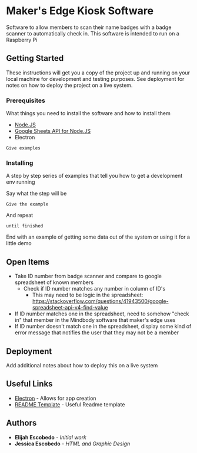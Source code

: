 # Maker's Edge Kiosk Software

Software to allow members to scan their name badges with a badge scanner to automatically check in. This software is intended to run on a Raspberry Pi

## Getting Started

These instructions will get you a copy of the project up and running on your local machine for development and testing purposes. See deployment for notes on how to deploy the project on a live system.

### Prerequisites

What things you need to install the software and how to install them

* [Node.JS](https://nodejs.org/en/)
* [Google Sheets API for Node.JS](https://developers.google.com/sheets/api/quickstart/nodejs)
* Electron

```
Give examples
```

### Installing

A step by step series of examples that tell you how to get a development env running

Say what the step will be

```
Give the example
```

And repeat

```
until finished
```

End with an example of getting some data out of the system or using it for a little demo

## Open Items

* Take ID number from badge scanner and compare to google spreadsheet of known members
  * Check if ID number matches any number in column of ID's
    * This may need to be logic in the spreadsheet: https://stackoverflow.com/questions/41943500/google-spreadsheet-api-v4-find-value
* If ID number matches one in the spreadsheet, need to somehow "check in" that member in the Mindbody software that maker's edge uses
* If ID number doesn't match one in the spreadsheet, display some kind of error message that notifies the user that they may not be a member

## Deployment

Add additional notes about how to deploy this on a live system

## Useful Links

* [Electron](https://electronjs.org/) - Allows for app creation
* [README Template](https://gist.github.com/PurpleBooth/109311bb0361f32d87a2) - Useful Readme template

## Authors

* **Elijah Escobedo** - *Initial work*
* **Jessica Escobedo** - *HTML and Graphic Design*
